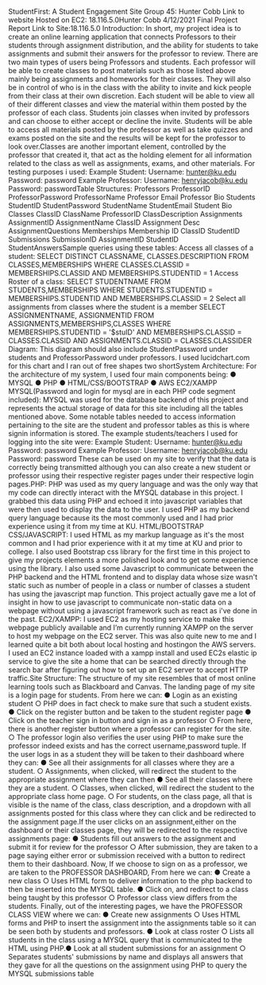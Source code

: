StudentFirst:
A Student Engagement Site
Group 45: Hunter Cobb
Link to website Hosted on EC2:
18.116.5.0Hunter Cobb
4/12/2021
Final Project Report
Link to Site:18.116.5.0
Introduction:
In short, my project idea is to create an online learning application that connects
Professors to their students through assignment distribution, and the ability for students
to take assignments and submit their answers for the professor to review.
There are two main types of users being Professors and students.
Each professor will be able to create classes to post materials such as those listed
above mainly being assignments and homeworks for their classes. They will also be in
control of who is in the class with the ability to invite and kick people from their class at
their own discretion.
Each student will be able to view all of their different classes and view the material
within them posted by the professor of each class. Students join classes when invited
by professors and can choose to either accept or decline the invite. Students will be
able to access all materials posted by the professor as well as take quizzes and exams
posted on the site and the results will be kept for the professor to look over.Classes are another important element, controlled by the professor that created it, that
act as the holding element for all information related to the class as well as
assignments, exams, and other materials.
For testing purposes i used:
Example Student:
Username: hunter@ku.edu
Password: password
Example Professor:
Username: henryjacob@ku.edu
Password: passwordTable Structures:
Professors
ProfessorID ProfessorPassword ProfessorName Professor Email Professor Bio
Students
StudentID StudentPassword StudentName StudentEmail Student Bio
Classes
ClassID ClassName ProfessorID ClassDescription
Assignments
AssignmentID AssignmentName ClassID Assignment Desc AssignmentQuestions
Memberships
Membership ID ClassID StudentID
Submissions
SubmissionID AssignmentID StudentID StudentAnswersSample queries using these tables:
Access all classes of a student:
SELECT DISTINCT CLASSNAME, CLASSES.DESCRIPTION
FROM CLASSES,MEMBERSHIPS
WHERE CLASSES.CLASSID = MEMBERSHIPS.CLASSID
AND MEMBERSHIPS.STUDENTID = 1
Access Roster of a class:
SELECT STUDENTNAME FROM
STUDENTS,MEMBERSHIPS
WHERE STUDENTS.STUDENTID = MEMBERSHIPS.STUDENTID
AND MEMBERSHIPS.CLASSID = 2
Select all assignments from classes where the student is a member
SELECT ASSIGNMENTNAME, ASSIGNMENTID FROM
ASSIGNMENTS,MEMBERSHIPS,CLASSES
WHERE MEMBERSHIPS.STUDENTID = '$stuID'
AND MEMBERSHIPS.CLASSID = CLASSES.CLASSID
AND ASSIGNMENTS.CLASSID = CLASSES.CLASSIDER Diagram:
This diagram should also include StudentPassword under students and
ProfessorPassword under professors. I used lucidchart.com for this chart and I ran out
of free shapes two shortSystem Architecture:
For the architecture of my system, I used four main components being:
● MYSQL
● PHP
● HTML/CSS/BOOTSTRAP
● AWS EC2/XAMPP
MYSQL(Password and login for mysql are in each PHP code segment included):
MYSQL was used for the database backend of this project and represents the actual
storage of data for this site including all the tables mentioned above. Some notable
tables needed to access information pertaining to the site are the student and professor
tables as this is where signin information is stored. The example students/teachers I
used for logging into the site were:
Example Student:
Username: hunter@ku.edu
Password: password
Example Professor:
Username: henryjacob@ku.edu
Password: password
These can be used on my site to verify that the data is correctly being transmitted
although you can also create a new student or professor using their respective register
pages under their respective login pages.PHP:
PHP was used as my query language and was the only way that my code can directly
interact with the MYSQL database in this project. I grabbed this data using PHP and
echoed it into javascript variables that were then used to display the data to the user. I
used PHP as my backend query language because its the most commonly used and I
had prior experience using it from my time at KU.
HTML/BOOTSTRAP CSS/JAVASCRIPT:
I used HTML as my markup language as it's the most common and I had prior
experience with it at my time at KU and prior to college. I also used Bootstrap css library
for the first time in this project to give my projects elements a more polished look and to
get some experience using the library. I also used some Javascript to communicate
between the PHP backend and the HTML frontend and to display data whose size
wasn't static such as number of people in a class or number of classes a student has
using the javascript map function. This project actually gave me a lot of insight in how to
use javascript to communicate non-static data on a webpage without using a javascript
framework such as react as i've done in the past.
EC2/XAMPP:
I used EC2 as my hosting service to make this webpage publicly available and I’m
currently running XAMPP on the server to host my webpage on the EC2 server. This
was also quite new to me and I learned quite a bit both about local hosting and hostingon the AWS servers. I used an EC2 instance loaded with a xampp install and used
EC2s elastic ip service to give the site a home that can be searched directly through the
search bar after figuring out how to set up an EC2 server to accept HTTP traffic.Site Structure:
The structure of my site resembles that of most online learning tools such as
Blackboard and Canvas. The landing page of my site is a login page for students.
From here we can:
● Login as an existing student
○ PHP does in fact check to make sure that such a student exists.
● Click on the register button and be taken to the student register page
● Click on the teacher sign in button and sign in as a professor
○ From here, there is another register button where a professor can register
for the site.
○ The professor login also verifies the user using PHP to make sure the
professor indeed exists and has the correct username,password tuple.
If the user logs in as a student they will be taken to their dashboard where they can:
● See all their assignments for all classes where they are a student.
○ Assignments, when clicked, will redirect the student to the appropriate
assignment where they can then
● See all their classes where they are a student.
○ Classes, when clicked, will redirect the student to the appropriate class
home page.
○ For students, on the class page, all that is visible is the name of the class,
class description, and a dropdown with all assignments posted for this
class where they can click and be redirected to the assignment page.If the user clicks on an assignment,either on the dashboard or their classes page, they
will be redirected to the respective assignments page:
● Students fill out answers to the assignment and submit it for review for the
professor
○ After submission, they are taken to a page saying either error or
submission received with a button to redirect them to their dashboard.
Now, If we choose to sign on as a professor, we are taken to the PROFESSOR
DASHBOARD, From here we can:
● Create a new class
○ Uses HTML form to deliver information to the php backend to then be
inserted into the MYSQL table.
● Click on, and redirect to a class being taught by this professor
○ Professor class view differs from the students.
Finally, out of the interesting pages, we have the PROFESSOR CLASS VIEW where we
can:
● Create new assignments
○ Uses HTML forms and PHP to insert the assignment into the assignments
table so it can be seen both by students and professors.
● Look at class roster
○ Lists all students in the class using a MYSQL query that is communicated
to the HTML using PHP.● Look at all student submissions for an assignment
○ Separates students' submissions by name and displays all answers that
they gave for all the questions on the assignment using PHP to query the
MYSQL submissions table
